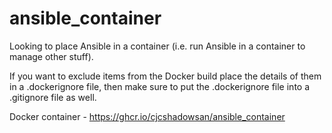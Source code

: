 # ansible_container
Looking to place Ansible in a container (i.e. run Ansible in a container to manage other stuff).

If you want to exclude items from the Docker build place the details of them in a .dockerignore file, then make sure to put the .dockerignore file into a .gitignore file as well.

Docker container - https://ghcr.io/cjcshadowsan/ansible_container

